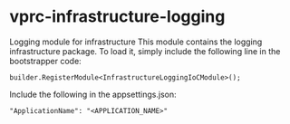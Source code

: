 # vprc-infrastructure-logging

Logging module for infrastructure
This module contains the logging infrastructure package. 
To load it, simply include the following line in the bootstrapper code:
```
builder.RegisterModule<InfrastructureLoggingIoCModule>();
```

Include the following in the appsettings.json:
```
"ApplicationName": "<APPLICATION_NAME>"
```
